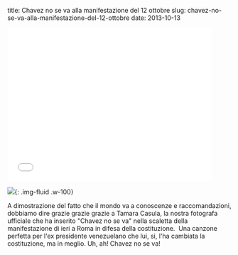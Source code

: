 title: Chavez no se va alla manifestazione del 12 ottobre
slug: chavez-no-se-va-alla-manifestazione-del-12-ottobre
date: 2013-10-13


<div class="container-fluid iframe-container">
<iframe allowfullscreen="" frameborder="0" height="344" src="//www.youtube.com/embed/HWIeO-qwz1M" width="459"></iframe>
</div>

![](/images/fetched_images/rosichinostemma.1.png){: .img-fluid .w-100}

A dimostrazione del fatto che il mondo va a conoscenze e
raccomandazioni, dobbiamo dire grazie grazie grazie a Tamara Casula,
la nostra fotografa ufficiale che ha inserito "Chavez no se va" nella
scaletta della manifestazione di ieri a Roma in difesa della
costituzione.  Una canzone perfetta per l'ex presidente venezuelano
che lui, si, l'ha cambiata la costituzione, ma in meglio. Uh, ah\!
Chavez no se va\!

